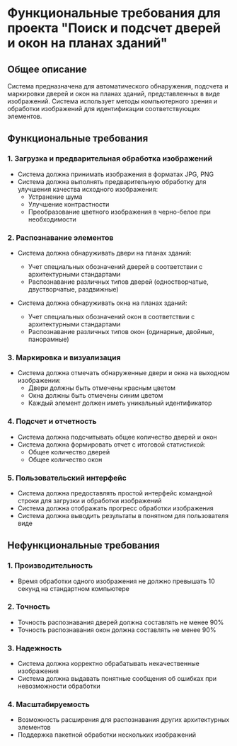 # Функциональные требования для проекта "Поиск и подсчет дверей и окон на планах зданий"

## Общее описание
Система предназначена для автоматического обнаружения, подсчета и маркировки дверей и окон на планах зданий, представленных в виде изображений. Система использует методы компьютерного зрения и обработки изображений для идентификации соответствующих элементов.

## Функциональные требования

### 1. Загрузка и предварительная обработка изображений
- Система должна принимать изображения в форматах JPG, PNG
- Система должна выполнять предварительную обработку для улучшения качества исходного изображения:
  - Устранение шума
  - Улучшение контрастности
  - Преобразование цветного изображения в черно-белое при необходимости

### 2. Распознавание элементов
- Система должна обнаруживать двери на планах зданий:
  - Учет специальных обозначений дверей в соответствии с архитектурными стандартами
  - Распознавание различных типов дверей (одностворчатые, двустворчатые, раздвижные)

- Система должна обнаруживать окна на планах зданий:
  - Учет специальных обозначений окон в соответствии с архитектурными стандартами
  - Распознавание различных типов окон (одинарные, двойные, панорамные)

### 3. Маркировка и визуализация
- Система должна отмечать обнаруженные двери и окна на выходном изображении:
  - Двери должны быть отмечены красным цветом
  - Окна должны быть отмечены синим цветом
  - Каждый элемент должен иметь уникальный идентификатор

### 4. Подсчет и отчетность
- Система должна подсчитывать общее количество дверей и окон
- Система должна формировать отчет с итоговой статистикой:
  - Общее количество дверей
  - Общее количество окон

### 5. Пользовательский интерфейс
- Система должна предоставлять простой интерфейс командной строки для загрузки и обработки изображений
- Система должна отображать прогресс обработки изображения
- Система должна выводить результаты в понятном для пользователя виде

## Нефункциональные требования

### 1. Производительность
- Время обработки одного изображения не должно превышать 10 секунд на стандартном компьютере

### 2. Точность
- Точность распознавания дверей должна составлять не менее 90%
- Точность распознавания окон должна составлять не менее 90%

### 3. Надежность
- Система должна корректно обрабатывать некачественные изображения
- Система должна выдавать понятные сообщения об ошибках при невозможности обработки

### 4. Масштабируемость
- Возможность расширения для распознавания других архитектурных элементов
- Поддержка пакетной обработки нескольких изображений 
